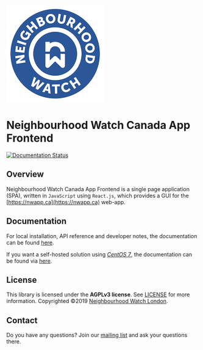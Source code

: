 ![Neighbourhood Watch Canada](https://github.com/nwatchcanada/nwapp-docs/blob/master/docs/img/nwl-logo-256x256.png)

# Neighbourhood Watch Canada App Frontend

[![Documentation Status](https://readthedocs.org/projects/nwapp-docs/badge/?version=latest)](https://nwapp-docs.readthedocs.io/en/latest/?badge=latest)


## Overview

Neighbourhood Watch Canada App Frontend is a single page application (SPA), written in ``JavaScript`` using ``React.js``, which provides a GUI for the [https://nwapp.ca](https://nwapp.ca) web-app.


## Documentation

For local installation, API reference and developer notes, the documentation can be found [here](https://nwapp-front.readthedocs.io/en/latest/).

If you want a self-hosted solution using [*CentOS 7*](https://www.centos.org/), the documentation can be found via [here](https://nwapp-docs.readthedocs.io/en/latest/).


## License

This library is licensed under the **AGPLv3 license**. See [LICENSE](LICENSE) for more information. Copyrighted ©2019 [Neighbourhood Watch London](https://nwlondon.ca/).


## Contact

Do you have any questions? Join our [mailing list](https://groups.google.com/forum/#!forum/nwl-app) and ask your questions there.
